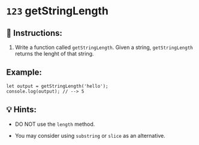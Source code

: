 # `123` getStringLength

## 📝 Instructions:

1. Write a function called `getStringLength`. Given a string, `getStringLength` returns the lenght of that string.

## Example:

```Js
let output = getStringLength('hello');
console.log(output); // --> 5
```

## 💡 Hints:

* DO NOT use the `length` method.

* You may consider using `substring` or `slice` as an alternative.